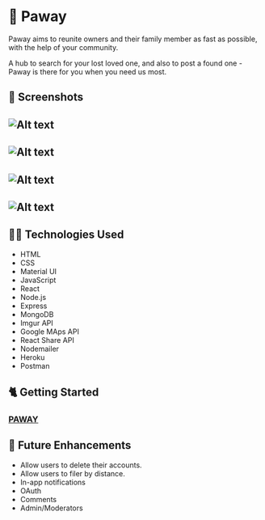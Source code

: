 # :paw_prints: Paway

Paway aims to reunite owners and their family member as fast as possible, with the help of your community.

A hub to search for your lost loved one, and also to post a found one - Paway is there for you when you need us most. 


## :whale: Screenshots

![Alt text](https://github.com/klynnyang/pet-tracker/blob/master/GithubScreenshots/LandingPage.png?raw=true)
---
![Alt text](https://github.com/klynnyang/pet-tracker/blob/master/GithubScreenshots/AuthPage.png?raw=true)
---
![Alt text](https://github.com/klynnyang/pet-tracker/blob/master/GithubScreenshots/ReportPage.png?raw=true)
---
![Alt text](https://github.com/klynnyang/pet-tracker/blob/master/GithubScreenshots/SearchPage.png?raw=true)
---

## :service_dog: Technologies Used 

- HTML
- CSS
- Material UI
- JavaScript
- React
- Node.js
- Express
- MongoDB
- Imgur API
- Google MAps API
- React Share API
- Nodemailer
- Heroku
- Postman

## :cat2: Getting Started 

### [PAWAY](paway.herokuapp.com/)

## :llama: Future Enhancements

- Allow users to delete their accounts.
- Allow users to filer by distance.
- In-app notifications
- OAuth
- Comments
- Admin/Moderators
